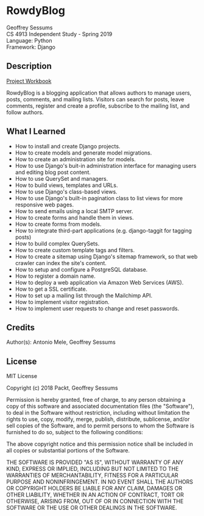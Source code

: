# RowdyBlog

Geoffrey Sessums  
CS 4913 Independent Study - Spring 2019  
Language: Python  
Framework: Django  

## Description

[Project Workbook](https://github.com/geoffreysessums/RowdyBlog/blob/master/project_workbook_rowdy_blog_app_v1.5.docx.pdf)

RowdyBlog is a blogging application that allows authors to manage users, posts, comments, and mailing lists. Visitors can search for posts, leave comments, register and create a profile, subscribe to the mailing list, and follow authors. 

## What I Learned

* How to install and create Django projects.
* How to create models and generate model migrations.
* How to create an administration site for models.
* How to use Django's buit-in administration interface for managing users and editing blog post content.
* How to use QuerySet and managers.
* How to build views, templates and URLs.
* How to use Django's class-based views.
* How to use Django's built-in pagination class to list views for more responsive web pages.
* How to send emails using a local SMTP server.
* How to create forms and handle them in views.
* How to create forms from models.
* How to integrate third-part applications (e.g. django-taggit for tagging posts)
* How to build complex QuerySets.
* How to create custom template tags and filters.
* How to create a sitemap using Django's sitemap framework, so that web crawler can index the site's content.
* How to setup and configure a PostgreSQL database.
* How to register a domain name.
* How to deploy a web application via Amazon Web Services (AWS).
* How to get a SSL certificate.
* How to set up a mailing list through the Mailchimp API.
* How to implement visitor registration.
* How to implement user requests to change and reset passwords.

## Credits

Author(s): Antonio Mele, Geoffrey Sessums

## License

MIT License

Copyright (c) 2018 Packt, Geoffrey Sessums

Permission is hereby granted, free of charge, to any person obtaining a copy
of this software and associated documentation files (the "Software"), to deal
in the Software without restriction, including without limitation the rights
to use, copy, modify, merge, publish, distribute, sublicense, and/or sell
copies of the Software, and to permit persons to whom the Software is
furnished to do so, subject to the following conditions:

The above copyright notice and this permission notice shall be included in all
copies or substantial portions of the Software.

THE SOFTWARE IS PROVIDED "AS IS", WITHOUT WARRANTY OF ANY KIND, EXPRESS OR
IMPLIED, INCLUDING BUT NOT LIMITED TO THE WARRANTIES OF MERCHANTABILITY,
FITNESS FOR A PARTICULAR PURPOSE AND NONINFRINGEMENT. IN NO EVENT SHALL THE
AUTHORS OR COPYRIGHT HOLDERS BE LIABLE FOR ANY CLAIM, DAMAGES OR OTHER
LIABILITY, WHETHER IN AN ACTION OF CONTRACT, TORT OR OTHERWISE, ARISING FROM,
OUT OF OR IN CONNECTION WITH THE SOFTWARE OR THE USE OR OTHER DEALINGS IN THE
SOFTWARE.
